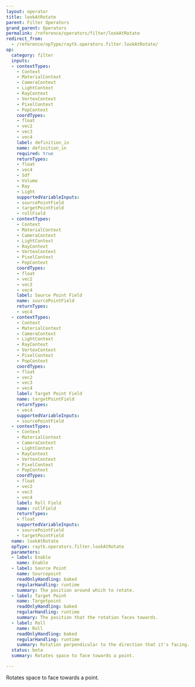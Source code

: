 ```yaml
---
layout: operator
title: lookAtRotate
parent: Filter Operators
grand_parent: Operators
permalink: /reference/operators/filter/lookAtRotate
redirect_from:
  - /reference/opType/raytk.operators.filter.lookAtRotate/
op:
  category: filter
  inputs:
  - contextTypes:
    - Context
    - MaterialContext
    - CameraContext
    - LightContext
    - RayContext
    - VertexContext
    - PixelContext
    - PopContext
    coordTypes:
    - float
    - vec2
    - vec3
    - vec4
    label: definition_in
    name: definition_in
    required: true
    returnTypes:
    - float
    - vec4
    - Sdf
    - Volume
    - Ray
    - Light
    supportedVariableInputs:
    - sourcePointField
    - targetPointField
    - rollField
  - contextTypes:
    - Context
    - MaterialContext
    - CameraContext
    - LightContext
    - RayContext
    - VertexContext
    - PixelContext
    - PopContext
    coordTypes:
    - float
    - vec2
    - vec3
    - vec4
    label: Source Point Field
    name: sourcePointField
    returnTypes:
    - vec4
  - contextTypes:
    - Context
    - MaterialContext
    - CameraContext
    - LightContext
    - RayContext
    - VertexContext
    - PixelContext
    - PopContext
    coordTypes:
    - float
    - vec2
    - vec3
    - vec4
    label: Target Point Field
    name: targetPointField
    returnTypes:
    - vec4
    supportedVariableInputs:
    - sourcePointField
  - contextTypes:
    - Context
    - MaterialContext
    - CameraContext
    - LightContext
    - RayContext
    - VertexContext
    - PixelContext
    - PopContext
    coordTypes:
    - float
    - vec2
    - vec3
    - vec4
    label: Roll Field
    name: rollField
    returnTypes:
    - float
    supportedVariableInputs:
    - sourcePointField
    - targetPointField
  name: lookAtRotate
  opType: raytk.operators.filter.lookAtRotate
  parameters:
  - label: Enable
    name: Enable
  - label: Source Point
    name: Sourcepoint
    readOnlyHandling: baked
    regularHandling: runtime
    summary: The position around which to rotate.
  - label: Target Point
    name: Targetpoint
    readOnlyHandling: baked
    regularHandling: runtime
    summary: The position that the rotation faces towards.
  - label: Roll
    name: Roll
    readOnlyHandling: baked
    regularHandling: runtime
    summary: Rotation perpendicular to the direction that it's facing.
  status: beta
  summary: Rotates space to face towards a point.

---
```



Rotates space to face towards a point.